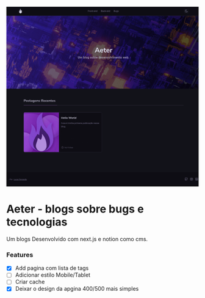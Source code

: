 ![Preview Aeter Blog Home](./doc/preview.png)

# Aeter - blogs sobre bugs e tecnologias

Um blogs Desenvolvido com next.js e notion como cms.

### Features

- [x] Add pagina com lista de tags
- [ ] Adicionar estilo Mobile/Tablet
- [ ] Criar cache
- [x] Deixar o design da apgina 400/500 mais simples
